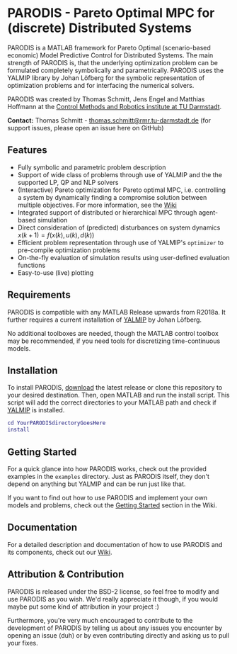 # PARODIS - Pareto Optimal MPC for (discrete) Distributed Systems
PARODIS is a MATLAB framework for Pareto Optimal (scenario-based economic) Model Predictive Control for Distributed Systems. The main strength of PARODIS is, that the underlying optimization problem can be formulated completely symbolically and parametrically. PARODIS uses the YALMIP library by Johan Löfberg for the symbolic representation of optimization problems and for interfacing the numerical solvers.

PARODIS was created by Thomas Schmitt, Jens Engel and Matthias Hoffmann at the [Control Methods and Robotics institute at TU Darmstadt](https://www.rmr.tu-darmstadt.de/).

**Contact:** Thomas Schmitt - [thomas.schmitt@rmr.tu-darmstadt.de](mailto:thomas.schmitt@rmr.tu-darmstadt.de) (for support issues, please open an issue here on GitHub)

## Features
- Fully symbolic and parametric problem description
- Support of wide class of problems through use of YALMIP and the the supported LP, QP and NLP solvers
- (Interactive) Pareto optimization for Pareto optimal MPC, i.e. controlling a system by dynamically finding a compromise solution between multiple objectives. For more information, see the [Wiki](https://github.com/teamparodis/parodis/wiki/)
- Integrated support of distributed or hierarchical MPC through agent-based simulation
- Direct consideration of (predicted) disturbances on system dynamics $`x(k+1) = f(x(k), u(k), d(k))`$
- Efficient problem representation through use of YALMIP's `optimizer` to pre-compile optimization problems
- On-the-fly evaluation of simulation results using user-defined evaluation functions
- Easy-to-use (live) plotting

## Requirements
PARODIS is compatible with any MATLAB Release upwards from R2018a. It further requires a current installation of [YALMIP](https://yalmip.github.io/download/) by Johan Löfberg.

No additional toolboxes are needed, though the MATLAB control toolbox may be recommended, if you need tools for discretizing time-continuous models.

## Installation
To install PARODIS, [download](https://github.com/teamparodis/parodis/releases/latest) the latest release or clone this repository to your desired destination. Then, open MATLAB and run the install script. This script will add the correct directories to your MATLAB path and check if [YALMIP](https://yalmip.github.io/download/) is installed.

```matlab
cd YourPARODISdirectoryGoesHere
install
```

## Getting Started
For a quick glance into how PARODIS works, check out the provided examples in the `examples` directory. Just as PARODIS itself, they don't depend on anything but YALMIP and can be run just like that.

If you want to find out how to use PARODIS and implement your own models and problems, check out the [Getting Started](https://github.com/teamparodis/parodis/wiki/Home) section in the Wiki.

## Documentation
For a detailed description and documentation of how to use PARODIS and its components, check out our [Wiki](https://github.com/teamparodis/parodis/wiki/).

## Attribution & Contribution
PARODIS is released under the BSD-2 license, so feel free to modify and use PARODIS as you wish. We'd really appreciate it though, if you would maybe put some kind of attribution in your project :)

Furthermore, you're very much encouraged to contribute to the development of PARODIS by telling us about any issues you encounter by opening an issue (duh) or by even contributing directly and asking us to pull your fixes.
